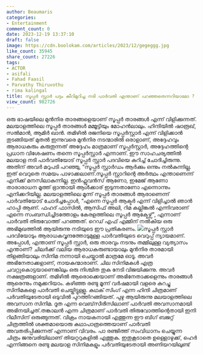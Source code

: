 ```yaml
---
author: Beaumaris
categories:
- Entertainment
comment_count: 0
date: 2023-12-19 13:37:10
draft: false
image: https://cdn.boolokam.com/articles/2023/12/gegeggg.jpg
like_count: 35945
share_count: 27226
tags:
- ACTOR
- asifali
- Fahad Faasil
- Parvathy Thiruvothu
- rima kalingal
title: സൂപ്പർ സ്റ്റാർ പട്ടം കീറിമുറിച്ച നടി പാർവതി എന്താണ് പറഞ്ഞതെന്നറിയാമോ ?
view_count: 982726
---
```


ഒരു ഭാഷയിലെ മുൻനിര താരങ്ങളെയാണ് സൂപ്പർ താരങ്ങൾ എന്ന് വിളിക്കുന്നത്. മലയാളത്തിലെ സൂപ്പർ താരങ്ങൾ മമ്മൂട്ടിയും മോഹൻലാലും. ഹിന്ദിയിൽ ഷാരൂഖ്, സൽമാൻ, ആമിർ ഖാൻ. തമിഴിൽ രജനിയെ സൂപ്പർസ്റ്റാർ എന്ന് വിളിക്കാൻ തുടങ്ങിയത് മുതൽ ഇന്നുവരെ മുൻനിര നടന്മാരിൽ ഒരാളാണ്, അദ്ദേഹവും ആരാധകരും കരുതുന്നത് അദ്ദേഹം മാത്രമാണ് സൂപ്പർസ്റ്റാർ, അദ്ദേഹത്തിന്റെ പ്രധാന വിശേഷണം തന്നെ സൂപ്പർസ്റ്റാർ എന്നാണ്. ഈ സാഹചര്യത്തിൽ മലയാള നടി പാർവതിയോട് സൂപ്പർ സ്റ്റാർ പദവിയെ കുറിച്ച് ചോദിച്ചിരുന്നു. അതിന് അവർ മറുപടി പറഞ്ഞു, “സൂപ്പർ സ്റ്റാർഡം ആർക്കും ഒന്നും നൽകുന്നില്ല. ഇത് വെറുതെ സമയം പാഴാക്കലാണ്.സൂപ്പർ സ്റ്റാറിന്റെ അർത്ഥം എന്താണെന്ന് എനിക്ക് മനസിലാകുന്നില്ല. ഇൻഫ്ലുവൻസ് ആണോ, ഇമേജ് ആണോ താരാരാധന മൂത്ത് ഭ്രാന്തായി ആൾക്കാര് ഇടുന്നതാണോ എന്നൊന്നും എനിക്കറിയില്ല. മലയാളത്തിലെ മൂന്ന് സൂപ്പർ താരങ്ങൾ ആരാണെന്ന് പാർവതിയോട് ചോദിച്ചപ്പോൾ, “എന്നെ സൂപ്പർ ആക്ടർ എന്ന് വിളിച്ചാൽ ഞാൻ ഹാപ്പി ആണ്. ഫഹദ് ഫാസിൽ, ആസിഫ് അലി, റിമ കല്ലിങ്കൽ എന്നിവരാണ് എന്നെ സംബന്ധിച്ചിടത്തോളം കേരളത്തിലെ സൂപ്പർ ആക്ടേഴ്സ്", എന്നാണ് പാർവതി തിരുവോത്ത് പറഞ്ഞത്. റെഡ് എഫ് എമ്മിന് നൽകിയ ഒരു അഭിമുഖത്തിൽ ആയിരുന്നു നടിയുടെ ഈ പ്രതികരണം. ![](https://cdn.boolokam.com/articles/2023/12/gegeggg.jpg)സൂപ്പർ സ്റ്റാർ പദവിയോടും ആരാധകവൃന്ദത്തോടുമുള്ള പാർവതിയുടെ വെറുപ്പ് ന്യായമാണ്. അപ്പോൾ, എന്താണ് സൂപ്പർ സ്റ്റാർ, ഒരു താരവും നടനും തമ്മിലുള്ള വ്യത്യാസം എന്താണ്? ചിലർക്ക് വലിയ ആരാധകരുണ്ടായാലും മുൻനിര താരമായി തിളങ്ങിയാലും സിനിമ നന്നായി ചെയ്താൽ മാത്രമേ ഓടൂ. അവർ അഭിനേതാക്കളാണ്, നായകന്മാരാണ്. ചില സിനിമകൾ എത്ര ചവറ്റുകൊട്ടയാണെങ്കിലും ഒരു നിശ്ചിത തുക നേടി വിജയിക്കുന്നു. അവർ നക്ഷത്രങ്ങളാണ്. തമിഴിൽ ആരൊക്കെയാണ് അഭിനേതാക്കളെന്നും താരങ്ങൾ ആരെന്നും നമുക്കറിയാം. കഴിഞ്ഞ രണ്ടു മൂന്ന് വർഷമായി വളരെ കുറച്ചു സിനിമകളെ പാർവതി ചെയ്തിട്ടുള്ളൂ. കഥക് സിംഗ് എന്ന ഹിന്ദി ചിത്രമാണ് പർവതിയുടേതായി ഒടുവിൽ പുറത്തിറങ്ങിയത്. പുഴു ആയിരുന്നു മലയാളത്തിലെ അവസാന സിനിമ. ദൂത എന്ന വെബ്‌സീരീസിലാണ് പാർവതി അവസാനമായി അഭിനയിച്ചത്.തങ്കാലൻ എന്ന ചിത്രമാണ് പാർവതി തിരുവോത്തിന്റെതായി ഇനി റിലീസിന് ഒരുങ്ങുന്നത്. വിക്രം നായകനായി എത്തുന്ന ഈ ബി​ഗ് ബജറ്റ് ചിത്രത്തിൽ ശക്തമായൊരു കഥാപാത്രത്തെയാണ് പാർവതി അവതരിപ്പിക്കുന്നത് എന്നാണ് വിവരം. പാ രഞ്ജിത്ത് സംവിധാനം ചെയ്യുന്ന ചിത്രം ജനുവരിയിലാണ് തിയറ്ററുകളിൽ എത്തുക. ഇതുകൂടാതെ ഉള്ളൊഴുക്ക്, ഹെർ എന്നിങ്ങനെ രണ്ടു മലയാള സിനിമകളും പർവതിയുടേതായി അണിയറയിലുണ്ട്